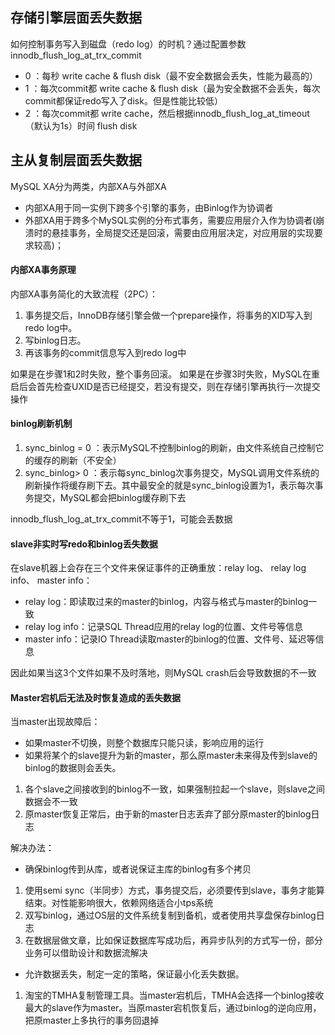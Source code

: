 ## 存储引擎层面丢失数据
如何控制事务写入到磁盘（redo log）的时机？通过配置参数innodb_flush_log_at_trx_commit
- 0 ：每秒 write cache & flush disk（最不安全数据会丢失，性能为最高的）
- 1 ：每次commit都 write cache & flush disk（最为安全数据不会丢失，每次commit都保证redo写入了disk。但是性能比较低）
- 2 ：每次commit都 write cache，然后根据innodb_flush_log_at_timeout（默认为1s）时间 flush disk

## 主从复制层面丢失数据
MySQL XA分为两类，内部XA与外部XA
- 内部XA用于同一实例下跨多个引擎的事务，由Binlog作为协调者
- 外部XA用于跨多个MySQL实例的分布式事务，需要应用层介入作为协调者(崩溃时的悬挂事务，全局提交还是回滚，需要由应用层决定，对应用层的实现要求较高)；

#### 内部XA事务原理
内部XA事务简化的大致流程（2PC）：
1. 事务提交后，InnoDB存储引擎会做一个prepare操作，将事务的XID写入到redo log中。
2. 写binlog日志。
3. 再该事务的commit信息写入到redo log中

如果是在步骤1和2时失败，整个事务回滚。
如果是在步骤3时失败，MySQL在重启后会首先检查UXID是否已经提交，若没有提交，则在存储引擎再执行一次提交操作

#### binlog刷新机制
1. sync_binlog = 0 ：表示MySQL不控制binlog的刷新，由文件系统自己控制它的缓存的刷新（不安全）
2. sync_binlog> 0 ：表示每sync_binlog次事务提交，MySQL调用文件系统的刷新操作将缓存刷下去。其中最安全的就是sync_binlog设置为1，表示每次事务提交，MySQL都会把binlog缓存刷下去


innodb_flush_log_at_trx_commit不等于1，可能会丢数据

#### slave非实时写redo和binlog丢失数据
在slave机器上会存在三个文件来保证事件的正确重放：relay log、 relay log info、 master info：
- relay log：即读取过来的master的binlog，内容与格式与master的binlog一致
- relay log info：记录SQL Thread应用的relay log的位置、文件号等信息
- master info：记录IO Thread读取master的binlog的位置、文件号、延迟等信息

因此如果当这3个文件如果不及时落地，则MySQL crash后会导致数据的不一致

#### Master宕机后无法及时恢复造成的丢失数据
当master出现故障后：
- 如果master不切换，则整个数据库只能只读，影响应用的运行
- 如果将某个的slave提升为新的master，那么原master未来得及传到slave的binlog的数据则会丢失。
1. 各个slave之间接收到的binlog不一致，如果强制拉起一个slave，则slave之间数据会不一致
2. 原master恢复正常后，由于新的master日志丢弃了部分原master的binlog日志

解决办法：
- 确保binlog传到从库，或者说保证主库的binlog有多个拷贝
1. 使用semi sync（半同步）方式，事务提交后，必须要传到slave，事务才能算结束。对性能影响很大，依赖网络适合小tps系统
2. 双写binlog，通过OS层的文件系统复制到备机，或者使用共享盘保存binlog日志
3. 在数据层做文章，比如保证数据库写成功后，再异步队列的方式写一份，部分业务可以借助设计和数据流解决
- 允许数据丢失，制定一定的策略，保证最小化丢失数据。
1. 淘宝的TMHA复制管理工具。当master宕机后，TMHA会选择一个binlog接收最大的slave作为master。当原master宕机恢复后，通过binlog的逆向应用，把原master上多执行的事务回退掉